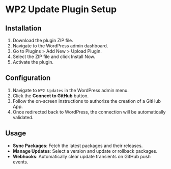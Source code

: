 # WP2 Update Plugin Setup

## Installation
1. Download the plugin ZIP file.
2. Navigate to the WordPress admin dashboard.
3. Go to Plugins > Add New > Upload Plugin.
4. Select the ZIP file and click Install Now.
5. Activate the plugin.

## Configuration
1. Navigate to `WP2 Updates` in the WordPress admin menu.
2. Click the **Connect to GitHub** button.
3. Follow the on-screen instructions to authorize the creation of a GitHub App.
4. Once redirected back to WordPress, the connection will be automatically validated.

## Usage
- **Sync Packages**: Fetch the latest packages and their releases.
- **Manage Updates**: Select a version and update or rollback packages.
- **Webhooks**: Automatically clear update transients on GitHub push events.